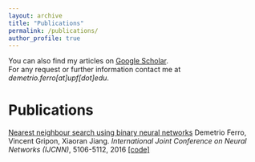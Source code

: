 ```yaml
---
layout: archive
title: "Publications"
permalink: /publications/
author_profile: true
---
```


You can also find my articles on [Google Scholar](https://scholar.google.com/citations?user=B_somIgAAAAJ&hl=en).  
For any request or further information contact me at *demetrio.ferro[at]upf[dot]edu*.  

Publications
=====

[Nearest neighbour search using binary neural networks](https://ieeexplore.ieee.org/abstract/document/7727873/)
Demetrio Ferro, Vincent Gripon, Xiaoran Jiang. *_International Joint Conference on Neural Networks (IJCNN)_*, 5106-5112, 2016
[[code]](https://gin.g-node.org/56Fe/Nearest-Neighbour-Search-Neural-Networks-Product-Quantization)
